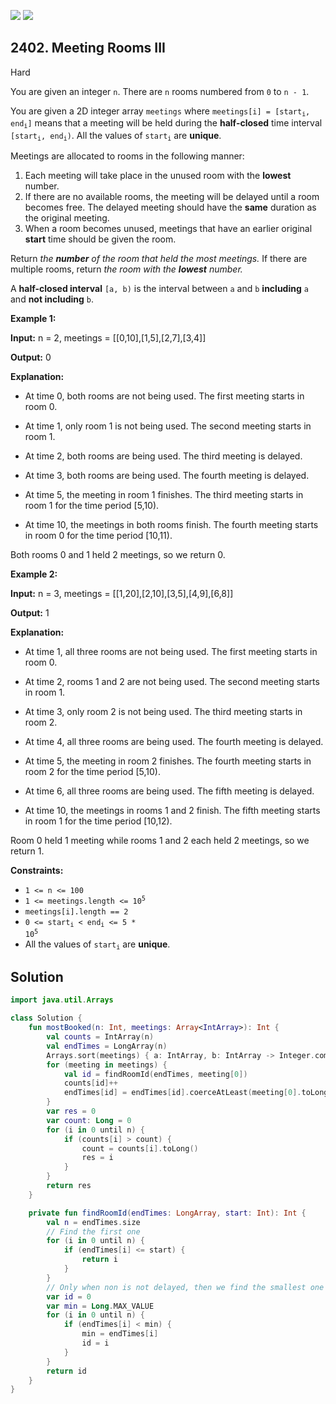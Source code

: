 [![](https://img.shields.io/github/stars/javadev/LeetCode-in-Kotlin?label=Stars&style=flat-square)](https://github.com/javadev/LeetCode-in-Kotlin)
[![](https://img.shields.io/github/forks/javadev/LeetCode-in-Kotlin?label=Fork%20me%20on%20GitHub%20&style=flat-square)](https://github.com/javadev/LeetCode-in-Kotlin/fork)

## 2402\. Meeting Rooms III

Hard

You are given an integer `n`. There are `n` rooms numbered from `0` to `n - 1`.

You are given a 2D integer array `meetings` where <code>meetings[i] = [start<sub>i</sub>, end<sub>i</sub>]</code> means that a meeting will be held during the **half-closed** time interval <code>[start<sub>i</sub>, end<sub>i</sub>)</code>. All the values of <code>start<sub>i</sub></code> are **unique**.

Meetings are allocated to rooms in the following manner:

1.  Each meeting will take place in the unused room with the **lowest** number.
2.  If there are no available rooms, the meeting will be delayed until a room becomes free. The delayed meeting should have the **same** duration as the original meeting.
3.  When a room becomes unused, meetings that have an earlier original **start** time should be given the room.

Return _the **number** of the room that held the most meetings._ If there are multiple rooms, return _the room with the **lowest** number._

A **half-closed interval** `[a, b)` is the interval between `a` and `b` **including** `a` and **not including** `b`.

**Example 1:**

**Input:** n = 2, meetings = \[\[0,10],[1,5],[2,7],[3,4]]

**Output:** 0

**Explanation:**

- At time 0, both rooms are not being used. The first meeting starts in room 0.

- At time 1, only room 1 is not being used. The second meeting starts in room 1.

- At time 2, both rooms are being used. The third meeting is delayed.

- At time 3, both rooms are being used. The fourth meeting is delayed.

- At time 5, the meeting in room 1 finishes. The third meeting starts in room 1 for the time period [5,10).

- At time 10, the meetings in both rooms finish. The fourth meeting starts in room 0 for the time period [10,11).

Both rooms 0 and 1 held 2 meetings, so we return 0. 

**Example 2:**

**Input:** n = 3, meetings = \[\[1,20],[2,10],[3,5],[4,9],[6,8]]

**Output:** 1

**Explanation:**

- At time 1, all three rooms are not being used. The first meeting starts in room 0.

- At time 2, rooms 1 and 2 are not being used. The second meeting starts in room 1.

- At time 3, only room 2 is not being used. The third meeting starts in room 2.

- At time 4, all three rooms are being used. The fourth meeting is delayed.

- At time 5, the meeting in room 2 finishes. The fourth meeting starts in room 2 for the time period [5,10).

- At time 6, all three rooms are being used. The fifth meeting is delayed.

- At time 10, the meetings in rooms 1 and 2 finish. The fifth meeting starts in room 1 for the time period [10,12).

Room 0 held 1 meeting while rooms 1 and 2 each held 2 meetings, so we return 1. 

**Constraints:**

*   `1 <= n <= 100`
*   <code>1 <= meetings.length <= 10<sup>5</sup></code>
*   `meetings[i].length == 2`
*   <code>0 <= start<sub>i</sub> < end<sub>i</sub> <= 5 * 10<sup>5</sup></code>
*   All the values of <code>start<sub>i</sub></code> are **unique**.

## Solution

```kotlin
import java.util.Arrays

class Solution {
    fun mostBooked(n: Int, meetings: Array<IntArray>): Int {
        val counts = IntArray(n)
        val endTimes = LongArray(n)
        Arrays.sort(meetings) { a: IntArray, b: IntArray -> Integer.compare(a[0], b[0]) }
        for (meeting in meetings) {
            val id = findRoomId(endTimes, meeting[0])
            counts[id]++
            endTimes[id] = endTimes[id].coerceAtLeast(meeting[0].toLong()) + meeting[1] - meeting[0]
        }
        var res = 0
        var count: Long = 0
        for (i in 0 until n) {
            if (counts[i] > count) {
                count = counts[i].toLong()
                res = i
            }
        }
        return res
    }

    private fun findRoomId(endTimes: LongArray, start: Int): Int {
        val n = endTimes.size
        // Find the first one
        for (i in 0 until n) {
            if (endTimes[i] <= start) {
                return i
            }
        }
        // Only when non is not delayed, then we find the smallest one
        var id = 0
        var min = Long.MAX_VALUE
        for (i in 0 until n) {
            if (endTimes[i] < min) {
                min = endTimes[i]
                id = i
            }
        }
        return id
    }
}
```
